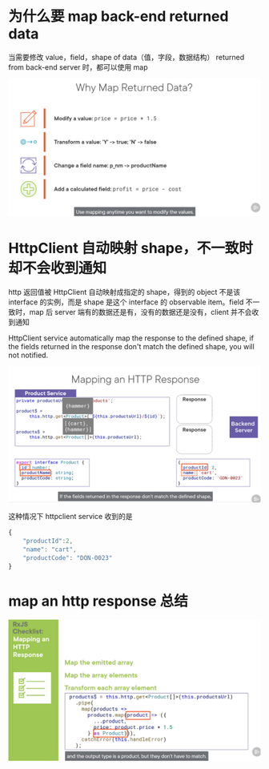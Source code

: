 # 为什么要 map back-end returned data



当需要修改 value，field，shape of data（值，字段，数据结构） returned from back-end server 时，都可以使用 map



<img src="imgs\why_map_return_data.png" style="zoom:60%;" />





# HttpClient 自动映射 shape，不一致时却不会收到通知



http 返回值被 HttpClient 自动映射成指定的 shape，得到的 object 不是该 interface 的实例，而是 shape 是这个 interface 的 observable item。field 不一致时，map 后 server 端有的数据还是有，没有的数据还是没有，client 并不会收到通知

HttpClient service automatically map the response to the defined shape, if the fields returned in the response don't match the defined shape, you will not notified.

<img src="imgs\map_an_http_response_shape_not_match.png" style="zoom:60%;" />

这种情况下 httpclient service 收到的是 

```ts
{
	"productId":2,
	"name": "cart",
	"productCode": "DON-0023"
}
```



# map an http response 总结



<img src="imgs\map_an_http_response.png" style="zoom:60%;" />